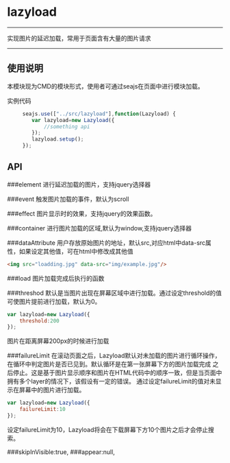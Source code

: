 # lazyload

---

实现图片的延迟加载，常用于页面含有大量的图片请求

---

## 使用说明
本模块现为CMD的模块形式，使用者可通过seajs在页面中进行模块加载。

实例代码
```js
     seajs.use(["../src/lazyload"],function(Lazyload) {
        var lazyload=new Lazyload({
            //something api
        });
        lazyload.setup();
     });
```
## API
###element
进行延迟加载的图片，支持jquery选择器

###event
触发图片加载的事件，默认为scroll

###effect
图片显示时的效果，支持jquery的效果函数。

###container
进行图片加载的区域,默认为window,支持jquery选择器

###dataAttribute
用户存放原始图片的地址，默认src,对应html中data-src属性，如果设定其他值，可在html中修改成其他值
```html
<img src="loadding.jpg" data-src="img/example.jpg"/>
```
###load
图片加载完成后执行的函数

###threshod
默认是当图片出现在屏幕区域中进行加载。通过设定threshold的值可使图片提前进行加载，默认为0。
```js
var lazyload=new Lazyload({
    threshold:200
});
```
图片在距离屏幕200px的时候进行加载

###failureLimit
在滚动页面之后，Lazyload默认对未加载的图片进行循环操作，在循环中判定图片是否已见到。默认循环是在第一张屏幕下方的图片加载完成
之后停止。这是基于图片显示顺序和图片在HTML代码中的顺序一致，但是当页面中拥有多个layer的情况下，该假设有一定的错误。
通过设定failureLimit的值对未显示在屏幕中的图片进行加载。
```js
var lazyload=new Lazyload({
    failureLimit:10
});
```
设定failureLimit为10，Lazyload将会在下载屏幕下方10个图片之后才会停止搜索。

###skipInVisible:true,
###appear:null,

